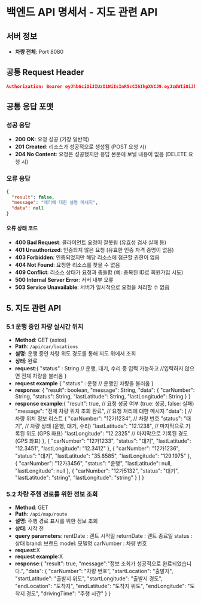 # 백엔드 API 명세서 - 지도 관련 API

## 서버 정보

- **차량 전체**: Port 8080

## 공통 Request Header

```json
Authorization: Bearer eyJhbGciOiJIUzI1NiIsInR5cCI6IkpXVCJ9.eyJzdWIiOiJhZG1pblVzZXIxIiwicm9sZXMiOlsiQURNSU4iLCJVU0VSIl0sImlhdCI6MTY3ODkwNTYwMCwiZXhwIjoxNjc4OTA5MjAwfQ.some_very_long_jwt_string
```

## 공통 응답 포맷

### 성공 응답

- **200 OK**: 요청 성공 (가장 일반적)
- **201 Created**: 리소스가 성공적으로 생성됨 (POST 요청 시)
- **204 No Content**: 요청은 성공했지만 응답 본문에 보낼 내용이 없음 (DELETE 요청 시)

### 오류 응답

```json
{
  "result": false,
  "message": "에러에 대한 설명 메세지",
  "data": null
}
```

#### 오류 상태 코드

- **400 Bad Request**: 클라이언트 요청이 잘못됨 (유효성 검사 실패 등)
- **401 Unauthorized**: 인증되지 않은 요청 (유효한 인증 자격 증명이 없음)
- **403 Forbidden**: 인증되었지만 해당 리소스에 접근할 권한이 없음
- **404 Not Found**: 요청한 리소스를 찾을 수 없음
- **409 Conflict**: 리소스 상태가 요청과 충돌함 (예: 중복된 ID로 회원가입 시도)
- **500 Internal Server Error**: 서버 내부 오류
- **503 Service Unavailable**: 서버가 일시적으로 요청을 처리할 수 없음

## 5. 지도 관련 API

### 5.1 운행 중인 차량 실시간 위치

- **Method**: GET (axios)
- **Path**: `/api/car/locations`
- **설명**: 운행 중인 차량 위도 경도를 통해 지도 위에서 조회
- **상태**: 완료
- **request**:{
  "status" : String // 운행, 대기, 수리 중 입력 가능하고
  //입력하지 않으면 전체 차량을 불러옴
  }
- **request example**
  {
  "status" : 운행 // 운행인 차량을 불러옴
  }
- **response**:
  {
  "result": boolean,
  "message": String,
  "data": {
  "carNumber": String,
  "status": String,
  "lastLatitude": String,
  "lastLongitude": String
  }
  }
- **response example**:{
  "result": true, // 요청 성공 여부 (true: 성공, false: 실패)
  "message": "전체 차량 위치 조회 완료", // 요청 처리에 대한 메시지
  "data": [ // 차량 위치 정보 리스트
  {
  "carNumber": "12가1234", // 차량 번호
  "status": "대기", // 차량 상태 (운행, 대기, 수리)
  "lastLatitude": "12.1238", // 마지막으로 기록된 위도 (GPS 좌표)
  "lastLongitude": "12.2325" // 마지막으로 기록된 경도 (GPS 좌표)
  },
  {
  "carNumber": "12가1233",
  "status": "대기",
  "lastLatitude": "12.3451",
  "lastLongitude": "12.3412"
  },
  {
  "carNumber": "12가1236",
  "status": "대기",
  "lastLatitude": "35.8585",
  "lastLongitude": "129.1975"
  },
  {
  "carNumber": "12가3456",
  "status": "운행",
  "lastLatitude": null,
  "lastLongitude": null
  },
  {
  "carNumber": "12가5132",
  "status": "대기",
  "lastLatitude": "string",
  "lastLongitude": "string"
  }
  ]
  }

### 5.2 차량 주행 경로를 위한 정보 조회

- **Method**: GET
- **Path**: `/api/map/route`
- **설명**: 주행 경로 표시를 위한 정보 조회
- **상태**: 시작 전
- **query parameters**:
  rentDate : 렌트 시작일
  returnDate : 렌트 종료일
  status : 상태
  brand: 브랜드
  model: 모델명
  carNumber : 차량 번호
- **request**:X
- **request example**:X
- **response**:{
  "result": true,
  "message":"정보 조회가 성공적으로 완료되었습니다.",
  "data": {
  "carNumber": "차량 번호",
  "startLocation": "출발지",
  "startLatitude": "출발지 위도",
  "startLongitude": "출발지 경도",
  "endLocation": "도착지",
  "endLatitude": "도착지 위도",
  "endLongitude": "도착지 경도",
  "drivingTime": "주행 시간"
  }
  }
